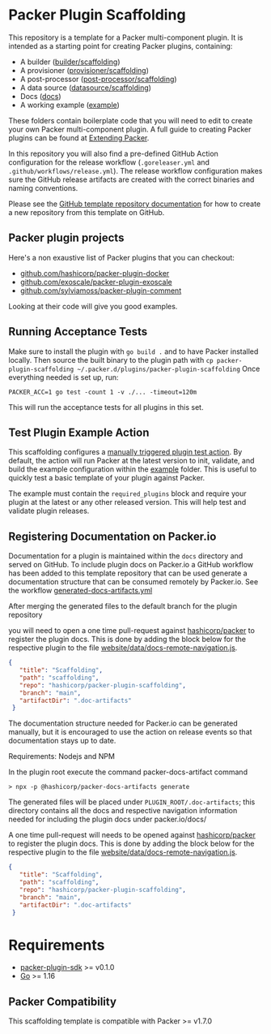 # Packer Plugin Scaffolding

This repository is a template for a Packer multi-component plugin. It is intended as a starting point for creating Packer plugins, containing:
- A builder ([builder/scaffolding](builder/scaffolding))
- A provisioner ([provisioner/scaffolding](provisioner/scaffolding))
- A post-processor ([post-processor/scaffolding](provisioner/scaffolding))
- A data source ([datasource/scaffolding](datasource/scaffolding))
- Docs ([docs](docs))
- A working example ([example](example))

These folders contain boilerplate code that you will need to edit to create your own Packer multi-component plugin.
A full guide to creating Packer plugins can be found at [Extending Packer](https://www.packer.io/docs/plugins/creation).

In this repository you will also find a pre-defined GitHub Action configuration for the release workflow
(`.goreleaser.yml` and `.github/workflows/release.yml`). The release workflow configuration makes sure the GitHub
release artifacts are created with the correct binaries and naming conventions.

Please see the [GitHub template repository documentation](https://docs.github.com/en/free-pro-team@latest/github/creating-cloning-and-archiving-repositories/creating-a-repository-from-a-template)
for how to create a new repository from this template on GitHub.

## Packer plugin projects

Here's a non exaustive list of Packer plugins that you can checkout:

* [github.com/hashicorp/packer-plugin-docker](https://github.com/hashicorp/packer-plugin-docker)
* [github.com/exoscale/packer-plugin-exoscale](https://github.com/exoscale/packer-plugin-exoscale)
* [github.com/sylviamoss/packer-plugin-comment](https://github.com/sylviamoss/packer-plugin-comment)

Looking at their code will give you good examples.

## Running Acceptance Tests

Make sure to install the plugin with `go build .` and to have Packer installed locally.
Then source the built binary to the plugin path with `cp packer-plugin-scaffolding ~/.packer.d/plugins/packer-plugin-scaffolding`
Once everything needed is set up, run:
```
PACKER_ACC=1 go test -count 1 -v ./... -timeout=120m
```

This will run the acceptance tests for all plugins in this set.

## Test Plugin Example Action

This scaffolding configures a [manually triggered plugin test action](/.github/workflows/test-plugin-example.yml).
By default, the action will run Packer at the latest version to init, validate, and build the example configuration
within the [example](example) folder. This is useful to quickly test a basic template of your plugin against Packer.

The example must contain the `required_plugins` block and require your plugin at the latest or any other released version.
This will help test and validate plugin releases.

## Registering Documentation on Packer.io

Documentation for a plugin is maintained within the `docs` directory and served on GitHub.
To include plugin docs on Packer.io a GitHub workflow has been added to this template repository that
can be used generate a documentation structure that can be consumed remotely by Packer.io.
See the workflow [generated-docs-artifacts.yml](.github/workflows/generate-docs-artifacts.yml)

After merging the generated files to the default branch for the plugin repository

you will need to open a one time pull-request against [hashicorp/packer](https://github.com/hashicorp/packer) to register the plugin docs.
This is done by adding the block below for the respective plugin to the file [website/data/docs-remote-navigation.js](https://github.com/hashicorp/packer/blob/master/website/data/docs-remote-plugins.json).

```json
{
   "title": "Scaffolding",
   "path": "scaffolding",
   "repo": "hashicorp/packer-plugin-scaffolding",
   "branch": "main",
   "artifactDir": ".doc-artifacts"
 }
```


The documentation structure needed for Packer.io can be generated manually, but it is
encouraged to use the action on release events so that documentation stays up to date.

Requirements:  Nodejs and NPM

In the plugin root execute the command packer-docs-artifact command

```
> npx -p @hashicorp/packer-docs-artifacts generate
```

The generated files will be placed under `PLUGIN_ROOT/.doc-artifacts`; this directory contains all the docs
and respective navigation information needed for including the plugin docs under packer.io/docs/

A one time pull-request will needs to be opened against [hashicorp/packer](https://github.com/hashicorp/packer) to register the plugin docs.
This is done by adding the block below for the respective plugin to the file [website/data/docs-remote-navigation.js](https://github.com/hashicorp/packer/blob/master/website/data/docs-remote-plugins.json).

```json
{
   "title": "Scaffolding",
   "path": "scaffolding",
   "repo": "hashicorp/packer-plugin-scaffolding",
   "branch": "main",
   "artifactDir": ".doc-artifacts"
 }
```

# Requirements

-	[packer-plugin-sdk](https://github.com/hashicorp/packer-plugin-sdk) >= v0.1.0
-	[Go](https://golang.org/doc/install) >= 1.16

## Packer Compatibility
This scaffolding template is compatible with Packer >= v1.7.0

